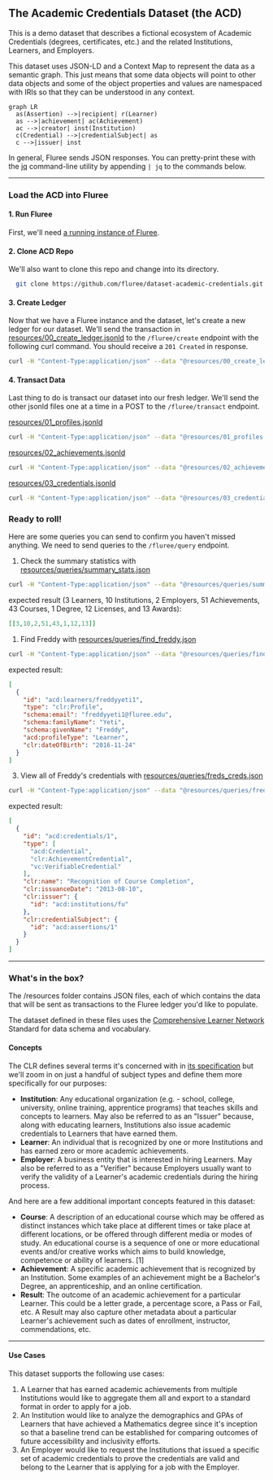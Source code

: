 ## The Academic Credentials Dataset (the ACD)

This is a demo dataset that describes a fictional ecosystem of Academic Credentials (degrees, certificates, etc.) and the related Institutions, Learners, and Employers.

This dataset uses JSON-LD and a Context Map to represent the data as a semantic graph. This just means that some data objects will point to other data objects and some of the object properties and values are namespaced with IRIs so that they can be understood in any context.

```mermaid
graph LR
  as(Assertion) -->|recipient| r(Learner)
  as -->|achievement| ac(Achievement)
  ac -->|creator| inst(Institution)
  c(Credential) -->|credentialSubject| as
  c -->|issuer| inst
```

In general, Fluree sends JSON responses. You can pretty-print these with the [jq](https://www.baeldung.com/linux/jq-command-json) command-line utility by appending `| jq` to the commands below.

___

### Load the ACD into Fluree
#### 1. Run Fluree
First, we'll need [a running instance of Fluree](https://next.developers.flur.ee/docs/learn/tutorial/introduction/#running-fluree).

#### 2. Clone ACD Repo
We'll also want to clone this repo and change into its directory.
```sh
  git clone https://github.com/fluree/dataset-academic-credentials.git && cd ./dataset-academic-credentials
```

#### 3. Create Ledger
Now that we have a Fluree instance and the dataset, let's create a new ledger for our dataset. We'll send the transaction in [resources/00_create_ledger.jsonld](resources/00_create_ledger.jsonld) to the `/fluree/create` endpoint with the following curl command. You should receive a `201 Created` in response.

```sh
curl -H "Content-Type:application/json" --data "@resources/00_create_ledger.jsonld" localhost:58090/fluree/create
```

#### 4. Transact Data
Last thing to do is transact our dataset into our fresh ledger. 
We'll send the other jsonld files one at a time in a POST to the `/fluree/transact` endpoint.

[resources/01_profiles.jsonld](resources/01_profiles.jsonld)
```sh
curl -H "Content-Type:application/json" --data "@resources/01_profiles.jsonld" localhost:58090/fluree/transact
```

[resources/02_achievements.jsonld](resources/02_achievements.jsonld)
```sh
curl -H "Content-Type:application/json" --data "@resources/02_achievements.jsonld" localhost:58090/fluree/transact
```

[resources/03_credentials.jsonld](resources/03_credentials.jsonld)
```sh
curl -H "Content-Type:application/json" --data "@resources/03_credentials.jsonld" localhost:58090/fluree/transact
```


### Ready to roll!

Here are some queries you can send to confirm you haven't missed anything. We need to send queries to the `/fluree/query` endpoint.

1. Check the summary statistics with [resources/queries/summary_stats.json](resources/queries/summary_stats.json)

```sh
curl -H "Content-Type:application/json" --data "@resources/queries/summary_stats.json" localhost:58090/fluree/query
``` 

  expected result (3 Learners, 10 Institutions, 2 Employers, 51 Achievements, 43 Courses, 1 Degree, 12 Licenses, and 13 Awards):


```json
[[3,10,2,51,43,1,12,13]]
```

1. Find Freddy with [resources/queries/find_freddy.json](resources/queries/find_freddy.json)

```sh
curl -H "Content-Type:application/json" --data "@resources/queries/find_freddy.json" localhost:58090/fluree/query
```

expected result:

```json
[
  {
    "id": "acd:learners/freddyyeti1",
    "type": "clr:Profile",
    "schema:email": "freddyyeti1@fluree.edu",
    "schema:familyName": "Yeti",
    "schema:givenName": "Freddy",
    "acd:profileType": "Learner",
    "clr:dateOfBirth": "2016-11-24"
  }
]
```

3. View all of Freddy's credentials with [resources/queries/freds_creds.json](resources/queries/freds_creds.json)

```sh
curl -H "Content-Type:application/json" --data "@resources/queries/freds_creds.json" localhost:58090/fluree/query
```

expected result:

```json
[
  {
    "id": "acd:credentials/1",
    "type": [
      "acd:Credential",
      "clr:AchievementCredential",
      "vc:VerifiableCredential"
    ],
    "clr:name": "Recognition of Course Completion",
    "clr:issuanceDate": "2013-08-10",
    "clr:issuer": {
      "id": "acd:institutions/fu"
    },
    "clr:credentialSubject": {
      "id": "acd:assertions/1"
    }
  }
]
```

---
### What's in the box?

The /resources folder contains JSON files, each of which contains the data that will be sent as transactions to the Fluree ledger you'd like to populate.

The dataset defined in these files uses the [Comprehensive Learner Network](https://www.imsglobal.org/spec/clr/v2p0) Standard for data schema and vocabulary.

#### Concepts

The CLR defines several terms it's concerned with in [its specification](https://www.imsglobal.org/spec/clr/v2p0#terminology) but we'll zoom in on just a handful of subject types and define them more specifically for our purposes:

- __Institution__: Any educational organization (e.g. - school, college, university, online training, apprentice programs) that teaches skills and concepts to learners. May also be referred to as an "Issuer" because, along with educating learners, Institutions also issue academic credentials to Learners that have earned them.
- __Learner__: An individual that is recognized by one or more Institutions and has earned zero or more academic achievements.
- __Employer__: A business entity that is interested in hiring Learners. May also be referred to as a "Verifier" because Employers usually want to verify the validity of a Learner's academic credentials during the hiring process.

And here are a few additional important concepts featured in this dataset:

- __Course__: A description of an educational course which may be offered as distinct instances which take place at different times or take place at different locations, or be offered through different media or modes of study. An educational course is a sequence of one or more educational events and/or creative works which aims to build knowledge, competence or ability of learners. [1]
- __Achievement__: A specific academic achievement that is recognized by an Institution. Some examples of an achievement might be a Bachelor's Degree, an apprenticeship, and an online certification.
- __Result__: The outcome of an academic achievement for a particular Learner. This could be a letter grade, a percentage score, a Pass or Fail, etc. A Result may also capture other metadata about a particular Learner's achievement such as dates of enrollment, instructor, commendations, etc.
___

#### Use Cases

This dataset supports the following use cases:

1. A Learner that has earned academic achievements from multiple Institutions would like to aggregate them all and export to a standard format in order to apply for a job.
2. An Institution would like to analyze the demographics and GPAs of Learners that have achieved a Mathematics degree since it's inception so that a baseline trend can be established for comparing outcomes of future accessibility and inclusivity efforts.
3. An Employer would like to request the Institutions that issued a specific set of academic credentials to prove the credentials are valid and belong to the Learner that is applying for a job with the Employer.
